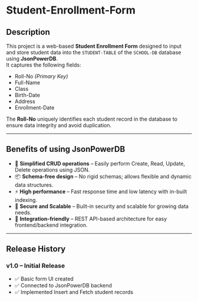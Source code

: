 # Student-Enrollment-Form

## Description  
This project is a web-based **Student Enrollment Form** designed to input and store student data into the `STUDENT-TABLE` of the `SCHOOL-DB` database using **JsonPowerDB**.  
It captures the following fields:

- Roll-No *(Primary Key)*  
- Full-Name  
- Class  
- Birth-Date  
- Address  
- Enrollment-Date  

The **Roll-No** uniquely identifies each student record in the database to ensure data integrity and avoid duplication.

---

## Benefits of using JsonPowerDB

- 🔧 **Simplified CRUD operations** – Easily perform Create, Read, Update, Delete operations using JSON.  
- 📦 **Schema-free design** – No rigid schemas; allows flexible and dynamic data structures.  
- ⚡ **High performance** – Fast response time and low latency with in-built indexing.  
- 🔐 **Secure and Scalable** – Built-in security and scalable for growing data needs.  
- 🔗 **Integration-friendly** – REST API-based architecture for easy frontend/backend integration.

---

## Release History

### v1.0 – Initial Release
- ✅ Basic form UI created  
- ✅ Connected to JsonPowerDB backend  
- ✅ Implemented Insert and Fetch student records
